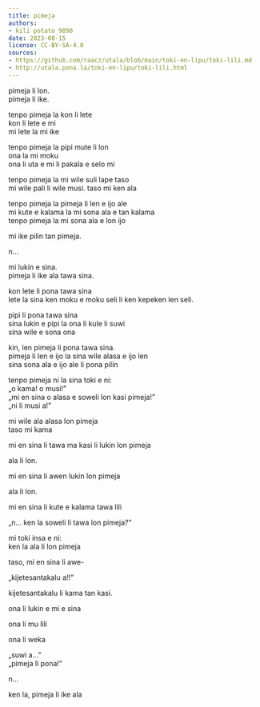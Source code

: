 ```yaml
---
title: pimeja
authors:
- kili potato_9898
date: 2023-08-15
license: CC-BY-SA-4.0
sources:
- https://github.com/raacz/utala/blob/main/toki-en-lipu/toki-lili.md
- http://utala.pona.la/toki-en-lipu/toki-lili.html
---
```


pimeja li lon.  
pimeja li ike.  

tenpo pimeja la kon li lete  
kon li lete e mi  
mi lete la mi ike  

tenpo pimeja la pipi mute li lon  
ona la mi moku  
ona li uta e mi li pakala e selo mi  

tenpo pimeja la mi wile suli lape taso  
mi wile pali li wile musi. taso mi ken ala  

tenpo pimeja la pimeja li len e ijo ale   
mi kute e kalama la mi sona ala e tan kalama  
tenpo pimeja la mi sona ala e lon ijo  

mi ike pilin tan pimeja.

n…

mi lukin e sina.  
pimeja li ike ala tawa sina.  

kon lete li pona tawa sina  
lete la sina ken moku e moku seli li ken kepeken len seli.  

pipi li pona tawa sina  
sina lukin e pipi la ona li kule li suwi  
sina wile e sona ona  

kin, len pimeja li pona tawa sina.  
pimeja li len e ijo la sina wile alasa e ijo len  
sina sona ala e ijo ale li pona pilin  

tenpo pimeja ni la sina toki e ni:  
„o kama! o musi!”  
„mi en sina o alasa e soweli lon kasi pimeja!”  
„ni li musi a!”  

mi wile ala alasa lon pimeja  
taso mi kama

mi en sina li tawa ma kasi li lukin lon pimeja

ala li lon.

mi en sina li awen lukin lon pimeja

ala li lon.

mi en sina li kute e kalama tawa lili

„n… ken la soweli li tawa lon pimeja?”

mi toki insa e ni:  
ken la ala li lon pimeja

taso, mi en sina li awe-

„kijetesantakalu a!!”

kijetesantakalu li kama tan kasi.

ona li lukin e mi e sina

ona li mu lili

ona li weka

„suwi a…”  
„pimeja li pona!”

n…

ken la, pimeja li ike ala